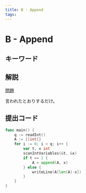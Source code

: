 ```yaml
---
title: B - Append
tags:
---
```


# B - Append

## キーワード

## 解説

[問題](https://atcoder.jp/contests/abc340/tasks/abc340_b)

言われたとおりするだけ。

## 提出コード

```go
func main() {
	q := readInt()
	A := []int{}
	for i := 0; i < q; i++ {
		var t, x int
		scanIntVariables(&t, &x)
		if t == 1 {
			A = append(A, x)
		} else {
			writeLine(A[len(A)-x])
		}
	}
}
```
